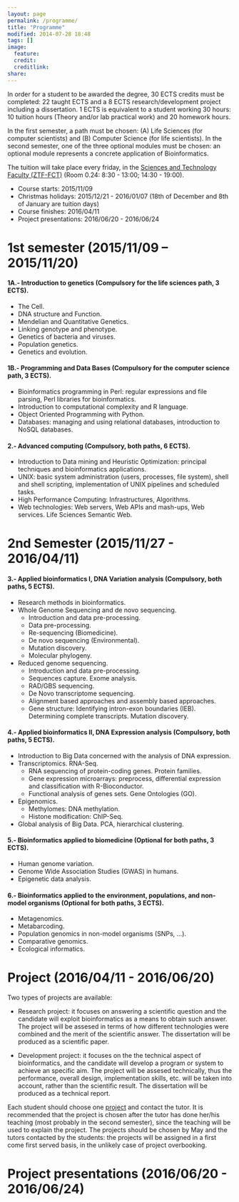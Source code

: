 ```yaml
---
layout: page
permalink: /programme/
title: "Programme"
modified: 2014-07-28 18:48
tags: []
image:
  feature: 
  credit: 
  creditlink: 
share: 
---
```


In order for a student to be awarded the degree, 30 ECTS credits must be completed: 22 taught ECTS and a 8 ECTS research/development project including a dissertation. 1 ECTS is equivalent to a student working 30 hours: 10 tuition hours (Theory and/or lab practical work) and 20 homework hours.

In the first semester, a path must be chosen: (A) Life Sciences (for computer scientists) and (B) Computer Science (for life scientists). In the second semester, one of the three optional modules must be chosen: an optional module represents a concrete application of Bioinformatics.

The tuition will take place every friday, in the [Sciences and Technology Faculty (ZTF-FCT)](http://www.ehu.eus/eu/web/ztf-fct) (Room 0.24: 8:30 - 13:00; 14:30 - 19:00). 

* Course starts: 2015/11/09
* Christmas holidays: 2015/12/21 - 2016/01/07 (18th of December and 8th of January are tuition days)
* Course finishes: 2016/04/11
* Project presentations: 2016/06/20 - 2016/06/24 

1st semester (2015/11/09 – 2015/11/20)
=================================

#### 1A.- Introduction to genetics (Compulsory for the life sciences path, 3 ECTS). 
* The Cell.
* DNA structure and Function.
* Mendelian and Quantitative Genetics.
* Linking genotype and phenotype.
* Genetics of bacteria and viruses.
* Population genetics.
* Genetics and evolution.

#### 1B.- Programming and Data Bases (Compulsory for the computer science path, 3 ECTS).
* Bioinformatics programming in Perl: regular expressions and file parsing, Perl libraries for bioinformatics.
* Introduction to computational complexity and R language.
* Object Oriented Programming with Python.
* Databases: managing and using relational databases, introduction to NoSQL databases.

#### 2.- Advanced computing (Compulsory, both paths, 6 ECTS).
* Introduction to Data mining and Heuristic Optimization: principal techniques and bioinformatics applications.
* UNIX: basic system administration (users, processes, file system), shell and shell scripting, implementation of UNIX pipelines and scheduled tasks.
* High Performance Computing: Infrastructures, Algorithms.
* Web technologies: Web servers, Web APIs and mash-ups, Web services. Life Sciences Semantic Web.

2nd Semester (2015/11/27 - 2016/04/11)
==============================

#### 3.- Applied bioinformatics I, DNA Variation analysis (Compulsory, both paths, 5 ECTS). 
* Research methods in bioinformatics.
* Whole Genome Sequencing and de novo sequencing.
  * Introduction and data pre-processing.
  * Data pre-processing. 
  * Re-sequencing (Biomedicine).
  * De novo sequencing (Environmental).
  * Mutation discovery.
  * Molecular phylogeny.
* Reduced genome sequencing.
  * Introduction and data pre-processing.
  * Sequences capture. Exome analysis. 
  * RAD/GBS sequencing. 
  * De Novo transcriptome sequencing. 
  * Alignment based approaches and assembly based approaches. 
  * Gene structure: Identifying intron-exon boundaries (IEB). Determining complete transcripts. Mutation discovery. 

#### 4.- Applied bioinformatics II, DNA Expression analysis (Compulsory, both paths, 5 ECTS). 
* Introduction to Big Data concerned with the analysis of DNA expression.
* Transcriptomics. RNA-Seq. 
  * RNA sequencing of protein-coding genes. Protein families.
  * Gene expression microarrays: preprocess, differential expression and classification with R-Bioconductor.
  * Functional analysis of genes sets. Gene Ontologies (GO).
* Epigenomics.
  * Methylomes: DNA methylation.
  * Histone modification: ChIP-Seq.
* Global analysis of Big Data. PCA, hierarchical clustering.

#### 5.- Bioinformatics applied to biomedicine (Optional for both paths, 3 ECTS).
* Human genome variation.
* Genome Wide Association Studies (GWAS) in humans.
* Epigenetic data analysis.

#### 6.- Bioinformatics applied to the environment, populations, and non-model organisms (Optional for both paths, 3 ECTS). 
* Metagenomics.
* Metabarcoding.
* Population genomics in non-model organisms (SNPs, ...). 
* Comparative genomics.
* Ecological informatics.

Project (2016/04/11 - 2016/06/20)
=========================

Two types of projects are available:

* Research project: it focuses on answering a scientific question and the candidate will exploit bioinformatics as a means to obtain such answer. The project will be assesed in terms of how different technologies were combined and the merit of the scientific answer. The dissertation will be produced as a scientific paper.

* Development project: it focuses on the the technical aspect of bioinformatics, and the candidate will develop a program or system to achieve an specific aim. The project will be assesed technically, thus the performance, overall design, implementation skills, etc. will be taken into account, rather than the scientific result. The dissertation will be produced as a technical report.

Each student should choose one [project](http://mikel-egana-aranguren.github.io/EHU-MSc-Bioinformatics//projects/) and contact the tutor. It is recommended that the project is chosen after the tutor has done her/his teaching (most probably in the second semester), since the teaching will be used to explain the project. The projects should be chosen by May and the tutors contacted by the students: the projects will be assigned in a first come first served basis, in the unlikely case of project overbooking.

Project presentations (2016/06/20 - 2016/06/24)
=========================

